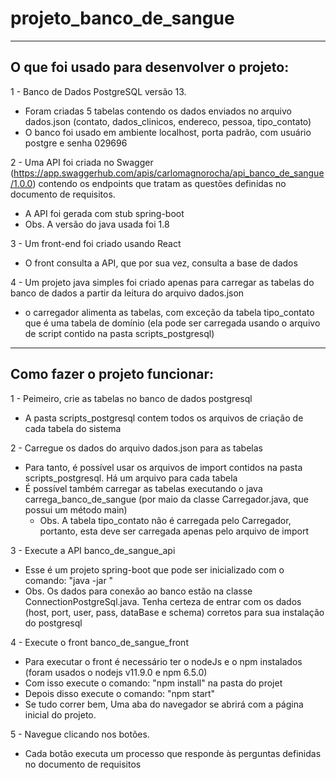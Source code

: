 # projeto_banco_de_sangue
 
--------------------------------------------------------------------------------------------------------------------------------------
O que foi usado para desenvolver o projeto:
--------------------------------------------------------------------------------------------------------------------------------------
1 - Banco de Dados PostgreSQL versão 13.
  - Foram criadas 5 tabelas contendo os dados enviados no arquivo dados.json (contato, dados_clinicos, endereco, pessoa, tipo_contato)
  - O banco foi usado em ambiente localhost, porta padrão, com usuário postgre e senha 029696

2 - Uma API foi criada no Swagger (https://app.swaggerhub.com/apis/carlomagnorocha/api_banco_de_sangue/1.0.0) contendo os endpoints que tratam as questões definidas no           documento de requisitos.
  - A API foi gerada com stub spring-boot
  - Obs. A versão do java usada foi 1.8

3 - Um front-end foi criado usando React
  - O front consulta a API, que por sua vez, consulta a base de dados

4 - Um projeto java simples foi criado apenas para carregar as tabelas do banco de dados a partir da leitura do arquivo dados.json
  - o carregador alimenta as tabelas, com exceção da tabela tipo_contato que é uma tabela de domínio (ela pode ser carregada usando o arquivo de script contido na pasta             scripts_postgresql)

--------------------------------------------------------------------------------------------------------------------------------------
Como fazer o projeto funcionar:
--------------------------------------------------------------------------------------------------------------------------------------
1 - Peimeiro, crie as tabelas no banco de dados postgresql
  - A pasta scripts_postgresql contem todos os arquivos de criação de cada tabela do sistema

2 - Carregue os dados do arquivo dados.json para as tabelas
  - Para tanto, é possível usar os arquivos de import contidos na pasta scripts_postgresql. Há um arquivo para cada tabela
  - É possível também carregar as tabelas executando o java carrega_banco_de_sangue (por maio da classe Carregador.java, que possui um método main)
    - Obs. A tabela tipo_contato não é carregada pelo Carregador, portanto, esta deve ser carregada apenas pelo arquivo de import

3 - Execute a API banco_de_sangue_api
  - Esse é um projeto spring-boot que pode ser inicializado com o comando: "java -jar <nome do jar gerado na pasta target>"
  - Obs. Os dados para conexão ao banco estão na classe ConnectionPostgreSql.java. Tenha certeza de entrar com os dados (host, port, user, pass, dataBase e schema) corretos       para sua instalação do postgresql
 
4 - Execute o front banco_de_sangue_front
  - Para executar o front é necessário ter o nodeJs e o npm instalados (foram usados o nodejs v11.9.0 e npm 6.5.0)
  - Com isso execute o comando: "npm install" na pasta do projet
  - Depois disso execute o comando: "npm start"
  - Se tudo correr bem, Uma aba do navegador se abrirá com a página inicial do projeto.
 
5 - Navegue clicando nos botões. 
  - Cada botão executa um processo que responde às perguntas definidas no documento de requisitos
 
 
